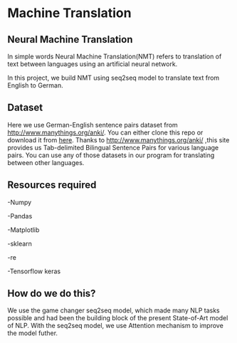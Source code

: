 # Machine Translation

## Neural Machine Translation

In simple words Neural Machine Translation(NMT) refers to translation of text between languages using an artificial neural network.

In this project, we build NMT using seq2seq model to translate text from English to German.

## Dataset
Here we use German-English sentence pairs dataset from http://www.manythings.org/anki/. You can either clone this repo or download it from [here](http://www.manythings.org/anki/deu-eng.zip).
Thanks to http://www.manythings.org/anki/ ,this site provides us Tab-delimited Bilingual Sentence Pairs for various language pairs. You can use any of those datasets in our program for translating between other languages.

## Resources required
-Numpy

-Pandas

-Matplotlib

-sklearn

-re

-Tensorflow keras

## How do we do this?
We use the game changer seq2seq model, which made many NLP tasks possible and had been the building block of the present State-of-Art model of NLP.
With the seq2seq model, we use Attention mechanism to improve the model futher.
